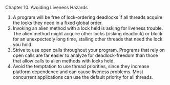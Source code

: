 Chapter 10. Avoiding Liveness Hazards
1. A program will be free of lock-ordering deadlocks if all threads acquire the locks they need in a fixed global order.
2. Invoking an alien method with a lock held is asking for liveness trouble. The alien method might acquire other locks (risking deadlock) or block for an unexpectedly long time, stalling other threads that need the lock you hold.
3. Strive to use open calls throughout your program. Programs that rely on open calls are far easier to analyze for deadlock-freedom than those that allow calls to alien methods with locks held.
4. Avoid the temptation to use thread priorities, since they increase platform dependence and can cause liveness problems. Most concurrent applications can use the default priority for all threads.

